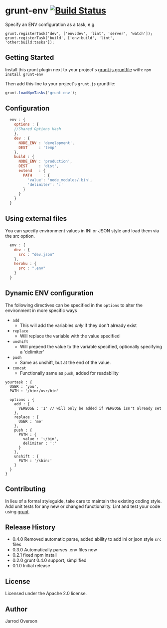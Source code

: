 # grunt-env [![Build Status](https://secure.travis-ci.org/jsoverson/grunt-env.png?branch=master)](http://travis-ci.org/onehealth/grunt-env)

Specify an ENV configuration as a task, e.g.

```
grunt.registerTask('dev', ['env:dev', 'lint', 'server', 'watch']);
grunt.registerTask('build', ['env:build', 'lint', 'other:build:tasks']);
```

## Getting Started
Install this grunt plugin next to your project's [grunt.js gruntfile][getting_started] with: `npm install grunt-env`

Then add this line to your project's `grunt.js` gruntfile:

```javascript
grunt.loadNpmTasks('grunt-env');
```

[grunt]: http://gruntjs.com/
[getting_started]: https://github.com/gruntjs/grunt/blob/master/docs/getting_started.md

## Configuration

```js
  env : {
    options : {
 	//Shared Options Hash
    },
    dev : {
      NODE_ENV : 'development',
      DEST     : 'temp'
    },
    build : {
      NODE_ENV : 'production',
      DEST     : 'dist',
      extend   : {
        PATH     : {
          'value': 'node_modules/.bin',
          'delimiter': ':'
        }
      }
    }
  }
```
## Using external files

You can specify environment values in INI or JSON style and load them via the src option.

```js
  env : {
    dev : {
      src : "dev.json"
    },
    heroku : {
      src : ".env"
    }
  }
```

## Dynamic ENV configuration

The following directives can be specified in the `options` to alter the environment in more specific ways

- `add`
  - This will add the variables *only* if they don't already exist
- `replace`
  - Will replace the variable with the value specified
- `unshift`
  - Will prepend the value to the variable specified, optionally specifying a 'delimiter'
- `push`
  - Same as unshift, but at the end of the value.
- `concat`
  - Functionally same as `push`, added for readability

```
yourtask : {
  USER : 'you',
  PATH : '/bin:/usr/bin'

  options : {
    add : {
      VERBOSE : '1' // will only be added if VERBOSE isn't already set
    },
    replace : {
      USER : 'me'
    },
    push : {
      PATH : {
        value : '~/bin',
        delimiter : ':'
      }
    },
    unshift : {
      PATH : '/sbin:'
    }
  }
}
```

## Contributing
In lieu of a formal styleguide, take care to maintain the existing coding style. Add unit tests for any new or changed functionality. Lint and test your code using [grunt][grunt].

## Release History

- 0.4.0 Removed automatic parse, added ability to add ini or json style `src` files
- 0.3.0 Automatically parses .env files now 
- 0.2.1 fixed npm install
- 0.2.0 grunt 0.4.0 support, simplified
- 0.1.0 Initial release

## License

Licensed under the Apache 2.0 license.

## Author

Jarrod Overson
